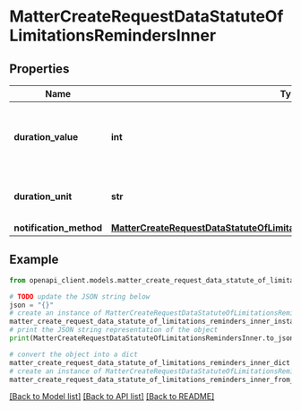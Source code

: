 # MatterCreateRequestDataStatuteOfLimitationsRemindersInner


## Properties

Name | Type | Description | Notes
------------ | ------------- | ------------- | -------------
**duration_value** | **int** | Time measured in &#x60;duration_unit&#x60; to remind user before the subject. | 
**duration_unit** | **str** | Unit to measure the duration value in. | 
**notification_method** | [**MatterCreateRequestDataStatuteOfLimitationsRemindersInnerNotificationMethod**](MatterCreateRequestDataStatuteOfLimitationsRemindersInnerNotificationMethod.md) |  | 

## Example

```python
from openapi_client.models.matter_create_request_data_statute_of_limitations_reminders_inner import MatterCreateRequestDataStatuteOfLimitationsRemindersInner

# TODO update the JSON string below
json = "{}"
# create an instance of MatterCreateRequestDataStatuteOfLimitationsRemindersInner from a JSON string
matter_create_request_data_statute_of_limitations_reminders_inner_instance = MatterCreateRequestDataStatuteOfLimitationsRemindersInner.from_json(json)
# print the JSON string representation of the object
print(MatterCreateRequestDataStatuteOfLimitationsRemindersInner.to_json())

# convert the object into a dict
matter_create_request_data_statute_of_limitations_reminders_inner_dict = matter_create_request_data_statute_of_limitations_reminders_inner_instance.to_dict()
# create an instance of MatterCreateRequestDataStatuteOfLimitationsRemindersInner from a dict
matter_create_request_data_statute_of_limitations_reminders_inner_from_dict = MatterCreateRequestDataStatuteOfLimitationsRemindersInner.from_dict(matter_create_request_data_statute_of_limitations_reminders_inner_dict)
```
[[Back to Model list]](../README.md#documentation-for-models) [[Back to API list]](../README.md#documentation-for-api-endpoints) [[Back to README]](../README.md)


